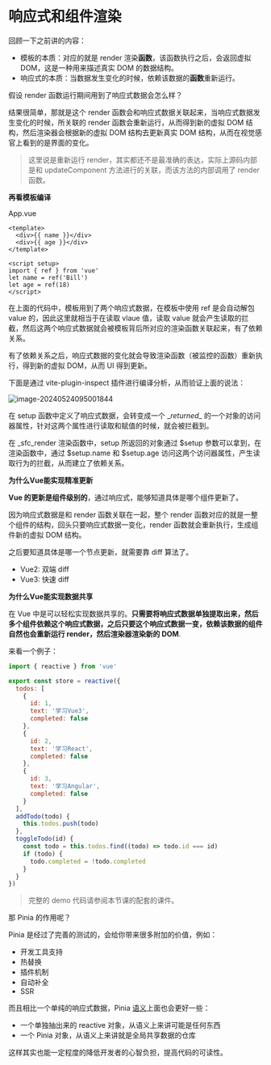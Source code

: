 # 响应式和组件渲染

回顾一下之前讲的内容：

- 模板的本质：对应的就是 render 渲染**函数**，该函数执行之后，会返回虚拟 DOM，这是一种用来描述真实 DOM 的数据结构。
- 响应式的本质：当数据发生变化的时候，依赖该数据的**函数**重新运行。

假设 render 函数运行期间用到了响应式数据会怎么样？

结果很简单，那就是这个 render 函数会和响应式数据关联起来，当响应式数据发生变化的时候，所关联的 render 函数会重新运行，从而得到新的虚拟 DOM 结构，然后渲染器会根据新的虚拟 DOM 结构去更新真实 DOM 结构，从而在视觉感官上看到的是界面的变化。

>这里说是重新运行 render，其实都还不是最准确的表达，实际上源码内部是和 updateComponent 方法进行的关联，而该方法的内部调用了 render 函数。

**再看模板编译**

App.vue

```vue
<template>
  <div>{{ name }}</div>
  <div>{{ age }}</div>
</template>

<script setup>
import { ref } from 'vue'
let name = ref('Bill')
let age = ref(18)
</script>
```

在上面的代码中，模板用到了两个响应式数据，在模板中使用 ref 是会自动解包 value 的，因此这里就相当于在读取 vlaue 值，读取 value 就会产生读取的拦截，然后这两个响应式数据就会被模板背后所对应的渲染函数关联起来，有了依赖关系。

有了依赖关系之后，响应式数据的变化就会导致渲染函数（被监控的函数）重新执行，得到新的虚拟 DOM，从而 UI 得到更新。

下面是通过 vite-plugin-inspect 插件进行编译分析，从而验证上面的说法：

![image-20240524095001844](https://xiejie-typora.oss-cn-chengdu.aliyuncs.com/2024-05-24-015001.png)

在 setup 函数中定义了响应式数据，会转变成一个 \__returned__ 的一个对象的访问器属性，针对这两个属性进行读取和赋值的时候，就会被拦截到。

在 \_sfc_render 渲染函数中，setup 所返回的对象通过 $setup 参数可以拿到，在渲染函数中，通过 $setup.name 和 $setup.age 访问这两个访问器属性，产生读取行为的拦截，从而建立了依赖关系。



**为什么Vue能实现精准更新**

**Vue 的更新是组件级别的**，通过响应式，能够知道具体是哪个组件更新了。

因为响应式数据是和 render 函数关联在一起，整个 render 函数对应的就是一整个组件的结构，回头只要响应式数据一变化，render 函数就会重新执行，生成组件新的虚拟 DOM 结构。

之后要知道具体是哪一个节点更新，就需要靠 diff 算法了。

- Vue2: 双端 diff
- Vue3: 快速 diff



**为什么Vue能实现数据共享**

在 Vue 中是可以轻松实现数据共享的。**只需要将响应式数据单独提取出来，然后多个组件依赖这个响应式数据，之后只要这个响应式数据一变，依赖该数据的组件自然也会重新运行 render，然后渲染器渲染新的 DOM**.

来看一个例子：

```js
import { reactive } from 'vue'

export const store = reactive({
  todos: [
    {
      id: 1,
      text: '学习Vue3',
      completed: false
    },
    {
      id: 2,
      text: '学习React',
      completed: false
    },
    {
      id: 3,
      text: '学习Angular',
      completed: false
    }
  ],
  addTodo(todo) {
    this.todos.push(todo)
  },
  toggleTodo(id) {
    const todo = this.todos.find((todo) => todo.id === id)
    if (todo) {
      todo.completed = !todo.completed
    }
  }
})
```

> 完整的 demo 代码请参阅本节课的配套的课件。

那 Pinia 的作用呢？

Pinia 是经过了完善的测试的，会给你带来很多附加的价值，例如：

- 开发工具支持
- 热替换
- 插件机制
- 自动补全
- SSR

而且相比一个单纯的响应式数据，Pinia <u>语义</u>上面也会更好一些：

- 一个单独抽出来的 reactive 对象，从语义上来讲可能是任何东西
- 一个 Pinia 对象，从语义上来讲就是全局共享数据的仓库

这样其实也能一定程度的降低开发者的心智负担，提高代码的可读性。

